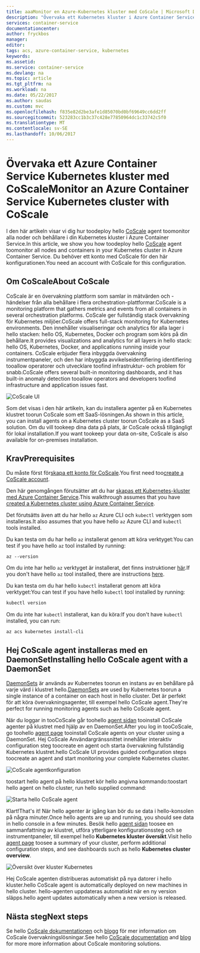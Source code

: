 ```yaml
---
title: aaaMonitor en Azure-Kubernetes kluster med CoScale | Microsoft Docs
description: "Övervaka ett Kubernetes kluster i Azure Container Service med hjälp av CoScale"
services: container-service
documentationcenter: 
author: fryckbos
manager: 
editor: 
tags: acs, azure-container-service, kubernetes
keywords: 
ms.assetid: 
ms.service: container-service
ms.devlang: na
ms.topic: article
ms.tgt_pltfrm: na
ms.workload: na
ms.date: 05/22/2017
ms.author: saudas
ms.custom: mvc
ms.openlocfilehash: f835e82d2be3afe1d85070bd0bf69649cc6dd2ff
ms.sourcegitcommit: 523283cc1b3c37c428e77850964dc1c33742c5f0
ms.translationtype: MT
ms.contentlocale: sv-SE
ms.lasthandoff: 10/06/2017
---
```

# <a name="monitor-an-azure-container-service-kubernetes-cluster-with-coscale"></a><span data-ttu-id="0d045-103">Övervaka ett Azure Container Service Kubernetes kluster med CoScale</span><span class="sxs-lookup"><span data-stu-id="0d045-103">Monitor an Azure Container Service Kubernetes cluster with CoScale</span></span>

<span data-ttu-id="0d045-104">I den här artikeln visar vi dig hur toodeploy hello [CoScale](https://www.coscale.com/) agent toomonitor alla noder och behållare i din Kubernetes kluster i Azure Container Service.</span><span class="sxs-lookup"><span data-stu-id="0d045-104">In this article, we show you how toodeploy hello [CoScale](https://www.coscale.com/) agent toomonitor all nodes and containers in your Kubernetes cluster in Azure Container Service.</span></span> <span data-ttu-id="0d045-105">Du behöver ett konto med CoScale för den här konfigurationen.</span><span class="sxs-lookup"><span data-stu-id="0d045-105">You need an account with CoScale for this configuration.</span></span> 


## <a name="about-coscale"></a><span data-ttu-id="0d045-106">Om CoScale</span><span class="sxs-lookup"><span data-stu-id="0d045-106">About CoScale</span></span> 

<span data-ttu-id="0d045-107">CoScale är en övervakning plattform som samlar in mätvärden och -händelser från alla behållare i flera orchestration-plattformar.</span><span class="sxs-lookup"><span data-stu-id="0d045-107">CoScale is a monitoring platform that gathers metrics and events from all containers in several orchestration platforms.</span></span> <span data-ttu-id="0d045-108">CoScale ger fullständig stack övervakning för Kubernetes miljöer.</span><span class="sxs-lookup"><span data-stu-id="0d045-108">CoScale offers full-stack monitoring for Kubernetes environments.</span></span> <span data-ttu-id="0d045-109">Den innehåller visualiseringar och analytics för alla lager i hello stacken: hello OS, Kubernetes, Docker och program som körs på din behållare.</span><span class="sxs-lookup"><span data-stu-id="0d045-109">It provides visualizations and analytics for all layers in hello stack: hello OS, Kubernetes, Docker, and applications running inside your containers.</span></span> <span data-ttu-id="0d045-110">CoScale erbjuder flera inbyggda övervakning instrumentpaneler, och den har inbyggda avvikelseidentifiering identifiering tooallow operatorer och utvecklare toofind infrastruktur- och problem för snabb.</span><span class="sxs-lookup"><span data-stu-id="0d045-110">CoScale offers several built-in monitoring dashboards, and it has built-in anomaly detection tooallow operators and developers toofind infrastructure and application issues fast.</span></span>

![CoScale UI](./media/container-service-kubernetes-coscale/coscale.png)

<span data-ttu-id="0d045-112">Som det visas i den här artikeln, kan du installera agenter på en Kubernetes klustret toorun CoScale som ett SaaS-lösningen.</span><span class="sxs-lookup"><span data-stu-id="0d045-112">As shown in this article, you can install agents on a Kubernetes cluster toorun CoScale as a SaaS solution.</span></span> <span data-ttu-id="0d045-113">Om du vill tookeep dina data på plats, är CoScale också tillgängligt för lokal installation.</span><span class="sxs-lookup"><span data-stu-id="0d045-113">If you want tookeep your data on-site, CoScale is also available for on-premises installation.</span></span>


## <a name="prerequisites"></a><span data-ttu-id="0d045-114">Krav</span><span class="sxs-lookup"><span data-stu-id="0d045-114">Prerequisites</span></span>

<span data-ttu-id="0d045-115">Du måste först för[skapa ett konto för CoScale](https://www.coscale.com/free-trial).</span><span class="sxs-lookup"><span data-stu-id="0d045-115">You first need too[create a CoScale account](https://www.coscale.com/free-trial).</span></span>

<span data-ttu-id="0d045-116">Den här genomgången förutsätter att du har [skapas ett Kubernetes-kluster med Azure Container Service](container-service-kubernetes-walkthrough.md).</span><span class="sxs-lookup"><span data-stu-id="0d045-116">This walkthrough assumes that you have [created a Kubernetes cluster using Azure Container Service](container-service-kubernetes-walkthrough.md).</span></span>

<span data-ttu-id="0d045-117">Det förutsätts även att du har hello `az` Azure CLI och `kubectl` verktygen som installeras.</span><span class="sxs-lookup"><span data-stu-id="0d045-117">It also assumes that you have hello `az` Azure CLI and `kubectl` tools installed.</span></span>

<span data-ttu-id="0d045-118">Du kan testa om du har hello `az` installerat genom att köra verktyget:</span><span class="sxs-lookup"><span data-stu-id="0d045-118">You can test if you have hello `az` tool installed by running:</span></span>

```azurecli
az --version
```

<span data-ttu-id="0d045-119">Om du inte har hello `az` verktyget är installerat, det finns instruktioner [här](/cli/azure/install-azure-cli).</span><span class="sxs-lookup"><span data-stu-id="0d045-119">If you don't have hello `az` tool installed, there are instructions [here](/cli/azure/install-azure-cli).</span></span>

<span data-ttu-id="0d045-120">Du kan testa om du har hello `kubectl` installerat genom att köra verktyget:</span><span class="sxs-lookup"><span data-stu-id="0d045-120">You can test if you have hello `kubectl` tool installed by running:</span></span>

```bash
kubectl version
```

<span data-ttu-id="0d045-121">Om du inte har `kubectl` installerat, kan du köra:</span><span class="sxs-lookup"><span data-stu-id="0d045-121">If you don't have `kubectl` installed, you can run:</span></span>

```azurecli
az acs kubernetes install-cli
```

## <a name="installing-hello-coscale-agent-with-a-daemonset"></a><span data-ttu-id="0d045-122">Hej CoScale agent installeras med en DaemonSet</span><span class="sxs-lookup"><span data-stu-id="0d045-122">Installing hello CoScale agent with a DaemonSet</span></span>
<span data-ttu-id="0d045-123">[DaemonSets](https://kubernetes.io/docs/concepts/workloads/controllers/daemonset/) är används av Kubernetes toorun en instans av en behållare på varje värd i klustret hello.</span><span class="sxs-lookup"><span data-stu-id="0d045-123">[DaemonSets](https://kubernetes.io/docs/concepts/workloads/controllers/daemonset/) are used by Kubernetes toorun a single instance of a container on each host in hello cluster.</span></span>
<span data-ttu-id="0d045-124">Det är perfekt för att köra övervakningsagenter, till exempel hello CoScale agent.</span><span class="sxs-lookup"><span data-stu-id="0d045-124">They're perfect for running monitoring agents such as hello CoScale agent.</span></span>

<span data-ttu-id="0d045-125">När du loggar in tooCoScale går toohello [agent sidan](https://app.coscale.com/) tooinstall CoScale agenter på klustret med hjälp av en DaemonSet.</span><span class="sxs-lookup"><span data-stu-id="0d045-125">After you log in tooCoScale, go toohello [agent page](https://app.coscale.com/) tooinstall CoScale agents on your cluster using a DaemonSet.</span></span> <span data-ttu-id="0d045-126">Hej CoScale Användargränssnittet innehåller interaktiv configuration steg toocreate en agent och starta övervakning fullständig Kubernetes klustret.</span><span class="sxs-lookup"><span data-stu-id="0d045-126">hello CoScale UI provides guided configuration steps toocreate an agent and start monitoring your complete Kubernetes cluster.</span></span>

![CoScale agentkonfiguration](./media/container-service-kubernetes-coscale/installation.png)

<span data-ttu-id="0d045-128">toostart hello agent på hello klustret kör hello angivna kommando:</span><span class="sxs-lookup"><span data-stu-id="0d045-128">toostart hello agent on hello cluster, run hello supplied command:</span></span>

![Starta hello CoScale agent](./media/container-service-kubernetes-coscale/agent_script.png)

<span data-ttu-id="0d045-130">Klart!</span><span class="sxs-lookup"><span data-stu-id="0d045-130">That's it!</span></span> <span data-ttu-id="0d045-131">När hello agenter är igång kan bör du se data i hello-konsolen på några minuter.</span><span class="sxs-lookup"><span data-stu-id="0d045-131">Once hello agents are up and running, you should see data in hello console in a few minutes.</span></span> <span data-ttu-id="0d045-132">Besök hello [agent sidan](https://app.coscale.com/) toosee en sammanfattning av klustret, utföra ytterligare konfigurationssteg och se instrumentpaneler, till exempel hello **Kubernetes kluster översikt**.</span><span class="sxs-lookup"><span data-stu-id="0d045-132">Visit hello [agent page](https://app.coscale.com/) toosee a summary of your cluster, perform additional configuration steps, and see dashboards such as hello **Kubernetes cluster overview**.</span></span>

![Översikt över kluster Kubernetes](./media/container-service-kubernetes-coscale/dashboard_clusteroverview.png)

<span data-ttu-id="0d045-134">Hej CoScale agenten distribueras automatiskt på nya datorer i hello kluster.</span><span class="sxs-lookup"><span data-stu-id="0d045-134">hello CoScale agent is automatically deployed on new machines in hello cluster.</span></span> <span data-ttu-id="0d045-135">hello-agenten uppdateras automatiskt när en ny version släpps.</span><span class="sxs-lookup"><span data-stu-id="0d045-135">hello agent updates automatically when a new version is released.</span></span>


## <a name="next-steps"></a><span data-ttu-id="0d045-136">Nästa steg</span><span class="sxs-lookup"><span data-stu-id="0d045-136">Next steps</span></span>

<span data-ttu-id="0d045-137">Se hello [CoScale dokumentationen](http://docs.coscale.com/) och [blogg](https://www.coscale.com/blog) för mer information om CoScale övervakningslösningar.</span><span class="sxs-lookup"><span data-stu-id="0d045-137">See hello [CoScale documentation](http://docs.coscale.com/) and [blog](https://www.coscale.com/blog) for more more information about CoScale monitoring solutions.</span></span> 

